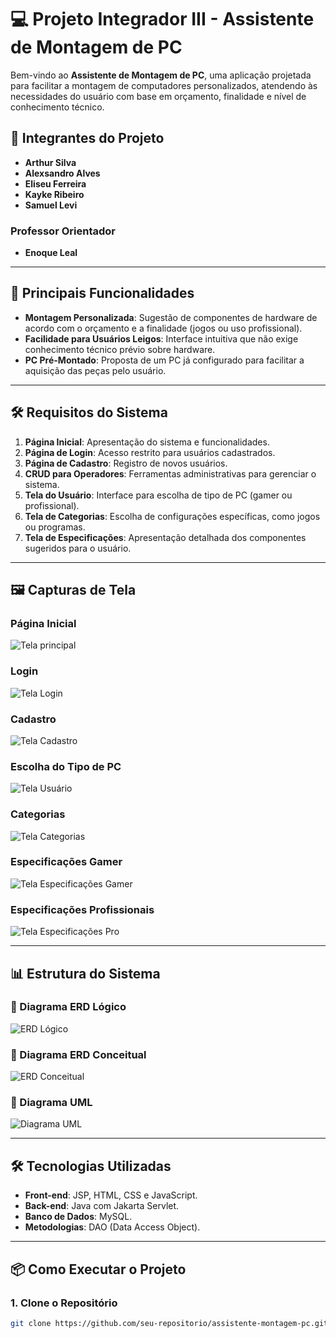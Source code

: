 # 💻 Projeto Integrador III - Assistente de Montagem de PC

Bem-vindo ao **Assistente de Montagem de PC**, uma aplicação projetada para facilitar a montagem de computadores personalizados, atendendo às necessidades do usuário com base em orçamento, finalidade e nível de conhecimento técnico.

## 👥 Integrantes do Projeto
- **Arthur Silva**
- **Alexsandro Alves**
- **Eliseu Ferreira**
- **Kayke Ribeiro**
- **Samuel Levi**

### Professor Orientador
- **Enoque Leal**

---

## 🚀 Principais Funcionalidades
- **Montagem Personalizada**: Sugestão de componentes de hardware de acordo com o orçamento e a finalidade (jogos ou uso profissional).
- **Facilidade para Usuários Leigos**: Interface intuitiva que não exige conhecimento técnico prévio sobre hardware.
- **PC Pré-Montado**: Proposta de um PC já configurado para facilitar a aquisição das peças pelo usuário.

---

## 🛠️ Requisitos do Sistema
1. **Página Inicial**: Apresentação do sistema e funcionalidades.
2. **Página de Login**: Acesso restrito para usuários cadastrados.
3. **Página de Cadastro**: Registro de novos usuários.
4. **CRUD para Operadores**: Ferramentas administrativas para gerenciar o sistema.
5. **Tela do Usuário**: Interface para escolha de tipo de PC (gamer ou profissional).
6. **Tela de Categorias**: Escolha de configurações específicas, como jogos ou programas.
7. **Tela de Especificações**: Apresentação detalhada dos componentes sugeridos para o usuário.

---

## 🖼️ Capturas de Tela

### Página Inicial
![Tela principal](docs/tela-principal.png)

### Login
![Tela Login](docs/tela-login.png)

### Cadastro
![Tela Cadastro](docs/tela-de-cadastro.png)

### Escolha do Tipo de PC
![Tela Usuário](docs/tela-usuario.png)

### Categorias
![Tela Categorias](docs/tela-categorias.png)

### Especificações Gamer
![Tela Especificações Gamer](docs/tela-especificacoes.png)

### Especificações Profissionais
![Tela Especificações Pro](docs/tela-especificacoes-pro.png)

---

## 📊 Estrutura do Sistema

### 🔹 Diagrama ERD Lógico
![ERD Lógico](docs/er-logico.png)

### 🔹 Diagrama ERD Conceitual
![ERD Conceitual](docs/er-conceitual.png)

### 🔹 Diagrama UML
![Diagrama UML](docs/diagrama-uml.png)

---

## 🛠️ Tecnologias Utilizadas
- **Front-end**: JSP, HTML, CSS e JavaScript.
- **Back-end**: Java com Jakarta Servlet.
- **Banco de Dados**: MySQL.
- **Metodologias**: DAO (Data Access Object).

---

## 📦 Como Executar o Projeto

### 1. Clone o Repositório
```bash
git clone https://github.com/seu-repositorio/assistente-montagem-pc.git

